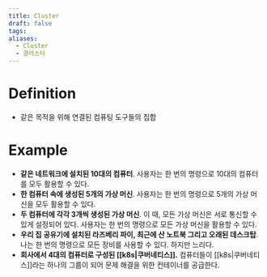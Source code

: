 ```yaml
---
title: Cluster
draft: false
tags:
aliases:
  - Cluster
  - 클러스터
---
```

# Definition
- 같은 목적을 위해 연결된 컴퓨팅 도구들의 집합


# Example
- **같은 네트워크에 설치된 10대의 컴퓨터**. 사용자는 한 번의 명령으로 10대의 컴퓨터를 모두 활용할 수 있다.
- **한 컴퓨터 속에 생성된 5개의 가상 머신**. 사용자는 한 번의 명령으로 5개의 가상 머신을 모두 활용할 수 있다.
- **두 컴퓨터에 각각 3개씩 생성된 가상 머신**. 이 때, 모든 가상 머신은 서로 통신할 수 있게 설정되어 있다. 사용자는 한 번의 명령으로 모든 가상 머신을 활용할 수 있다.
- **우리 집 공유기에 설치된 라즈베리 파이, 최근에 산 노트북 그리고 오래된 데스크탑**. 나는 한 번의 명령으로 모든 장비를 사용할 수 있다. 하지만 느리다.
- **회사에서 4대의 컴퓨터로 구성된 [[k8s|쿠버네티스]].** 컴퓨터들이 [[k8s|쿠버네티스]]라는 하나의 그룹이 되어 문제 해결을 위한 컨테이너를 공급한다.
